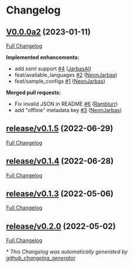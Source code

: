 # Changelog

## [V0.0.0a2](https://github.com/OpenVoiceOS/ovos-tts-plugin-mimic3/tree/V0.0.0a2) (2023-01-11)

[Full Changelog](https://github.com/OpenVoiceOS/ovos-tts-plugin-mimic3/compare/release/v0.1.5...V0.0.0a2)

**Implemented enhancements:**

- add ssml support [\#4](https://github.com/OpenVoiceOS/ovos-tts-plugin-mimic3/pull/4) ([JarbasAl](https://github.com/JarbasAl))
- feat/available\_languages [\#2](https://github.com/OpenVoiceOS/ovos-tts-plugin-mimic3/pull/2) ([NeonJarbas](https://github.com/NeonJarbas))
- feat/sample\_configs [\#1](https://github.com/OpenVoiceOS/ovos-tts-plugin-mimic3/pull/1) ([NeonJarbas](https://github.com/NeonJarbas))

**Merged pull requests:**

- Fix invalid JSON in README [\#6](https://github.com/OpenVoiceOS/ovos-tts-plugin-mimic3/pull/6) ([Ramblurr](https://github.com/Ramblurr))
- add "offline" metadata key [\#3](https://github.com/OpenVoiceOS/ovos-tts-plugin-mimic3/pull/3) ([NeonJarbas](https://github.com/NeonJarbas))

## [release/v0.1.5](https://github.com/OpenVoiceOS/ovos-tts-plugin-mimic3/tree/release/v0.1.5) (2022-06-29)

[Full Changelog](https://github.com/OpenVoiceOS/ovos-tts-plugin-mimic3/compare/release/v0.1.4...release/v0.1.5)

## [release/v0.1.4](https://github.com/OpenVoiceOS/ovos-tts-plugin-mimic3/tree/release/v0.1.4) (2022-06-28)

[Full Changelog](https://github.com/OpenVoiceOS/ovos-tts-plugin-mimic3/compare/release/v0.1.3...release/v0.1.4)

## [release/v0.1.3](https://github.com/OpenVoiceOS/ovos-tts-plugin-mimic3/tree/release/v0.1.3) (2022-05-06)

[Full Changelog](https://github.com/OpenVoiceOS/ovos-tts-plugin-mimic3/compare/release/v0.2.0...release/v0.1.3)

## [release/v0.2.0](https://github.com/OpenVoiceOS/ovos-tts-plugin-mimic3/tree/release/v0.2.0) (2022-05-02)

[Full Changelog](https://github.com/OpenVoiceOS/ovos-tts-plugin-mimic3/compare/6aac90a9720bfe6ea70190b1c882f39b34e422e3...release/v0.2.0)



\* *This Changelog was automatically generated by [github_changelog_generator](https://github.com/github-changelog-generator/github-changelog-generator)*
